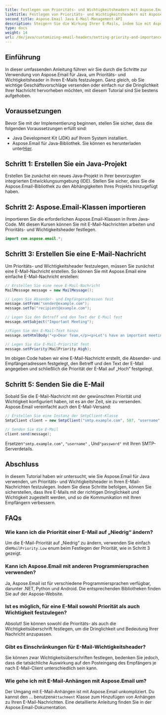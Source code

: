 ```yaml
---
title: Festlegen von Prioritäts- und Wichtigkeitsheadern mit Aspose.Email
linktitle: Festlegen von Prioritäts- und Wichtigkeitsheadern mit Aspose.Email
second_title: Aspose.Email Java E-Mail-Management-API
description: Steigern Sie die Wirkung Ihrer E-Mails, indem Sie mit Aspose.Email für Java Prioritäts- und Wichtigkeitsheader festlegen. Erfahren Sie in dieser Schritt-für-Schritt-Anleitung, wie es geht.
type: docs
weight: 14
url: /de/java/customizing-email-headers/setting-priority-and-importance-headers/
---
```


## Einführung

In dieser umfassenden Anleitung führen wir Sie durch die Schritte zur Verwendung von Aspose.Email für Java, um Prioritäts- und Wichtigkeitsheader in Ihren E-Mails festzulegen. Ganz gleich, ob Sie wichtige Geschäftsvorschläge versenden oder einfach nur die Dringlichkeit Ihrer Nachricht hervorheben möchten, mit diesem Tutorial sind Sie bestens aufgehoben.

## Voraussetzungen

Bevor Sie mit der Implementierung beginnen, stellen Sie sicher, dass die folgenden Voraussetzungen erfüllt sind:

- Java Development Kit (JDK) auf Ihrem System installiert.
-  Aspose.Email für Java-Bibliothek. Sie können es herunterladen unter[Hier](https://releases.aspose.com/email/java/).

## Schritt 1: Erstellen Sie ein Java-Projekt

Erstellen Sie zunächst ein neues Java-Projekt in Ihrer bevorzugten integrierten Entwicklungsumgebung (IDE). Stellen Sie sicher, dass Sie die Aspose.Email-Bibliothek zu den Abhängigkeiten Ihres Projekts hinzugefügt haben.

## Schritt 2: Aspose.Email-Klassen importieren

Importieren Sie die erforderlichen Aspose.Email-Klassen in Ihren Java-Code. Mit diesen Kursen können Sie mit E-Mail-Nachrichten arbeiten und Prioritäts- und Wichtigkeitsheader festlegen.

```java
import com.aspose.email.*;
```

## Schritt 3: Erstellen Sie eine E-Mail-Nachricht

Um Prioritäts- und Wichtigkeitsheader festzulegen, müssen Sie zunächst eine E-Mail-Nachricht erstellen. So können Sie mit Aspose.Email eine einfache E-Mail-Nachricht erstellen:

```java
// Erstellen Sie eine neue E-Mail-Nachricht
MailMessage message = new MailMessage();

// Legen Sie Absender- und Empfängeradressen fest
message.setFrom("sender@example.com");
message.setTo("recipient@example.com");

// Legen Sie den Betreff und den Text der E-Mail fest
message.setSubject("Important Meeting");

//Fügen Sie den E-Mail-Text hinzu
message.setHtmlBody("<p>Dear Team,</p><p>Let's have an important meeting tomorrow at 10 AM.</p>");

// Legen Sie die E-Mail-Priorität fest
message.setPriority(MailPriority.High);
```

Im obigen Code haben wir eine E-Mail-Nachricht erstellt, die Absender- und Empfängeradressen festgelegt, den Betreff und den Text der E-Mail angegeben und schließlich die Priorität der E-Mail auf „Hoch“ festgelegt.

## Schritt 5: Senden Sie die E-Mail

Sobald Sie die E-Mail-Nachricht mit der gewünschten Priorität und Wichtigkeit konfiguriert haben, ist es an der Zeit, sie zu versenden. Aspose.Email vereinfacht auch den E-Mail-Versand:

```java
// Erstellen Sie eine Instanz der SmtpClient-Klasse
SmtpClient client = new SmtpClient("smtp.example.com", 587, "username", "password");

// Senden Sie die E-Mail
client.send(message);
```

 Ersetzen`"smtp.example.com"`, `"username"` , Und`"password"` mit Ihren SMTP-Serverdetails.

## Abschluss

In diesem Tutorial haben wir untersucht, wie Sie Aspose.Email für Java verwenden, um Prioritäts- und Wichtigkeitsheader in Ihren E-Mail-Nachrichten festzulegen. Indem Sie diese Schritte befolgen, können Sie sicherstellen, dass Ihre E-Mails mit der richtigen Dringlichkeit und Wichtigkeit zugestellt werden, und so die Kommunikation mit Ihren Empfängern verbessern.

## FAQs

### Wie kann ich die Priorität einer E-Mail auf „Niedrig“ ändern?

 Um die E-Mail-Priorität auf „Niedrig“ zu ändern, verwenden Sie einfach die`MailPriority.Low` enum beim Festlegen der Priorität, wie in Schritt 3 gezeigt.

### Kann ich Aspose.Email mit anderen Programmiersprachen verwenden?

Ja, Aspose.Email ist für verschiedene Programmiersprachen verfügbar, darunter .NET, Python und Android. Die entsprechenden Bibliotheken finden Sie auf der Aspose-Website.

### Ist es möglich, für eine E-Mail sowohl Priorität als auch Wichtigkeit festzulegen?

Absolut! Sie können sowohl die Prioritäts- als auch die Wichtigkeitsüberschrift festlegen, um die Dringlichkeit und Bedeutung Ihrer Nachricht anzupassen.

### Gibt es Einschränkungen für E-Mail-Wichtigkeitsheader?

Sie können zwar Wichtigkeitsüberschriften festlegen, bedenken Sie jedoch, dass die tatsächliche Auswirkung auf den Posteingang des Empfängers je nach E-Mail-Client unterschiedlich sein kann.

### Wie gehe ich mit E-Mail-Anhängen mit Aspose.Email um?

 Der Umgang mit E-Mail-Anhängen ist mit Aspose.Email unkompliziert. Du kannst den ... benutzen`Attachment` Klasse zum Hinzufügen von Anhängen zu Ihren E-Mail-Nachrichten. Eine detaillierte Anleitung finden Sie in der Aspose.Email-Dokumentation.